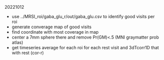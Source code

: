 20221012
 - use ../MRSI_roi/gaba_glu_r/out/gaba_glu.csv to identify good visits per roi
 - generate converage map of good visits 
 - find coordinate with most coverage in map
 - center a 7mm sphere there and remove Pr(GM)<.5 (MNI graymatter prob atlas)
 - get timeseries average for each roi for each rest visit and 3dTcorr1D that with rest (cor-r)
